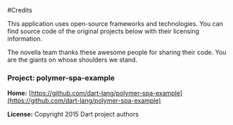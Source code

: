#Credits

This application uses open-source frameworks and technologies. You can find source code of the original projects below with their licensing information.

The novella team thanks these awesome people for sharing their code.  You are the giants on whose shoulders we stand.

### Project: polymer-spa-example

**Home:** [https://github.com/dart-lang/polymer-spa-example](https://github.com/dart-lang/polymer-spa-example)

**License:** Copyright 2015 Dart project authors